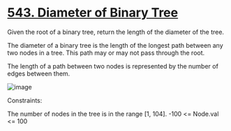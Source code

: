 # [543. Diameter of Binary Tree](https://leetcode.com/problems/diameter-of-binary-tree/description/)

Given the root of a binary tree, return the length of the diameter of the tree.

The diameter of a binary tree is the length of the longest path between any two nodes in a tree. This path may or may not pass through the root.

The length of a path between two nodes is represented by the number of edges between them.

![image](https://github.com/Trilochna/NeetCode150/assets/97858274/4d24d3a1-0d6f-4639-9947-971997be644d)


Constraints:

The number of nodes in the tree is in the range [1, 104].
-100 <= Node.val <= 100
